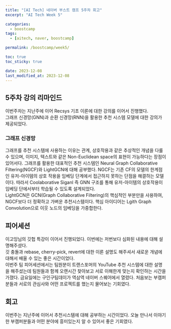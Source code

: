 ```yaml
---
title: "[AI Tech] 네이버 부스트 캠프 5주차 회고"
excerpt: "AI Tech Week 5"

categories:
  - boostcamp
tags:
  - [aitech, naver, boostcamp]

permalink: /boostcamp/week5/

toc: true
toc_sticky: true

date: 2023-12-08
last_modified_at: 2023-12-08
---
```


## 5주차 강의 리마인드
이번주차는 지난주에 이어 Recsys 기초 이론에 대한 강의를 이어서 진행했다.<br>
그래프 신경망(GNN)과 순환 신경망(RNN)을 활용한 추천 시스템 모델에 대한 강의가 제공되었다. 

### 그래프 신경망
그래프를 추천 시스템에 사용하는 이유는 관계, 상호작용과 같은 추상적인 개념을 다룰 수 있으며, 이미지, 텍스트와 같은 Non-Euclidean space의 표현이 가능하다는 장점이 있어서다. 그래프를 활용한 대표적인 추천 시스템인 Neural Graph Collaborative Filtering(NGCF)와 LightGCN에 대해 공부했다. NGCF는 기존 CF의 모델의 한계점인 유저-아이템의 상호 작용을 임베딩 단계에서 접근하지 못하는 단점을 해결하는 모델이다. 따라서 Coolaborative Siganl 즉 GNN 구조를 통해 유저-아이템의 상호작용이 임베딩 단에서부터 학습될 수 있도록 설계되었다. <br>
LightGCN은 GCN(Graph Collaborative Filtering)의 핵심적인 부분만을 사용하여, NGCF보다 더 정확하고 가벼운 추천시스템이다. 
핵심 아이디어는 Lgith Graph Convolution으로 이웃 노드의 임베딩을 가중합한다. 


## 피어세션
이고잉님의 깃헙 특강이 이어서 진행되었다. 이번에는 저번보다 심화된 내용에 대해 설명해주셨다. <br>
깃 충돌과 rebase, cherry-pick, revert에 대한 이론 설명도 해주셔서 새로운 개념에 대해서 배울 수 있는 좋은 시간이었다.<br>
이번주 팀 피어세션에서는 팀원분이 트랜스포머의 YouTube 추천 시스템에 대한 설명을 해주셨는데 팀원들과 함께 오랜시간 찾아보고 서로 이해한게 맞는지 확인하는 시간을 가졌다.
금요일에는 구인구팀데이가 역삼역 네이버 스퀘어에서 열렸다. 처음보는 부캠퍼분들과 서로의 관심사와 어떤 프로젝트를 했는지 물어보는 기회였다. 

## 회고
이번주는 지난주에 이어서 추천시스템에 대해 공부하는 시간이었다. 오늘 만나서 이야기한 부캠퍼분들과 어떤 분야에 흥미있는지 알 수 있어서 좋은 기회였다.

